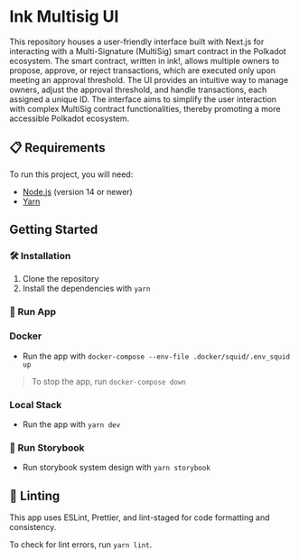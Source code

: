 # Ink Multisig UI

This repository houses a user-friendly interface built with Next.js for interacting with a Multi-Signature (MultiSig) smart contract in the Polkadot ecosystem. The smart contract, written in ink!, allows multiple owners to propose, approve, or reject transactions, which are executed only upon meeting an approval threshold. The UI provides an intuitive way to manage owners, adjust the approval threshold, and handle transactions, each assigned a unique ID. The interface aims to simplify the user interaction with complex MultiSig contract functionalities, thereby promoting a more accessible Polkadot ecosystem.

## 📋 Requirements

To run this project, you will need:

- [Node.js](https://nodejs.org/) (version 14 or newer)
- [Yarn](https://yarnpkg.com/)

## Getting Started

### 🛠️ Installation

1. Clone the repository
2. Install the dependencies with `yarn`

### 🚀 Run App

### Docker

- Run the app with `docker-compose --env-file .docker/squid/.env_squid up`

> To stop the app, run `docker-compose down`

### Local Stack

- Run the app with `yarn dev`

### 🎨 Run Storybook

- Run storybook system design with `yarn storybook`

## 🧹 Linting

This app uses ESLint, Prettier, and lint-staged for code formatting and consistency.

To check for lint errors, run `yarn lint`.
